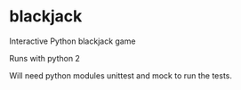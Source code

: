 # blackjack
Interactive Python blackjack game

Runs with python 2

Will need python modules unittest and mock to run the tests.
